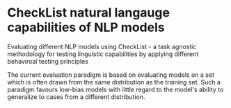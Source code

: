 # CheckList natural langauge capabilities of NLP models
Evaluating different NLP models using CheckList - a task agnostic methodology for testing linguistic capabilities by applying different behaviroal testing principles 

The current evaluation paradigm is based on evaluating models on a set which is often drawn from the same distribution as the training set. Such a paradigm favours low-bias models with little regard to the model's ability to generalize to cases from a different distribution. 
